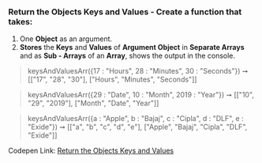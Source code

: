 ### Return the Objects Keys and Values - Create a function that takes: 

1. One **Object** as an argument. 
1. **Stores** the **Keys** and **Values** of **Argument Object** in **Separate Arrays** and as **Sub - Arrays** of an **Array**, shows the output in the console.

> keysAndValuesArr({17 : "Hours", 28 : "Minutes", 30 : "Seconds"}) ➞ [["17", "28", "30"], ["Hours", "Minutes", "Seconds"]]

> keysAndValuesArr({29 : "Date", 10 : "Month", 2019 : "Year"}) ➞ [["10", "29", "2019"], ["Month", "Date", "Year"]]

> keysAndValuesArr({a : "Apple", b : "Bajaj", c : "Cipla", d : "DLF", e : "Exide"}) ➞ [["a", "b", "c", "d", "e"], ["Apple", "Bajaj", "Cipla", "DLF", "Exide"]] 

Codepen Link: [Return the Objects Keys and Values](https://codepen.io/naveencoder/pen/WNNZRYo)